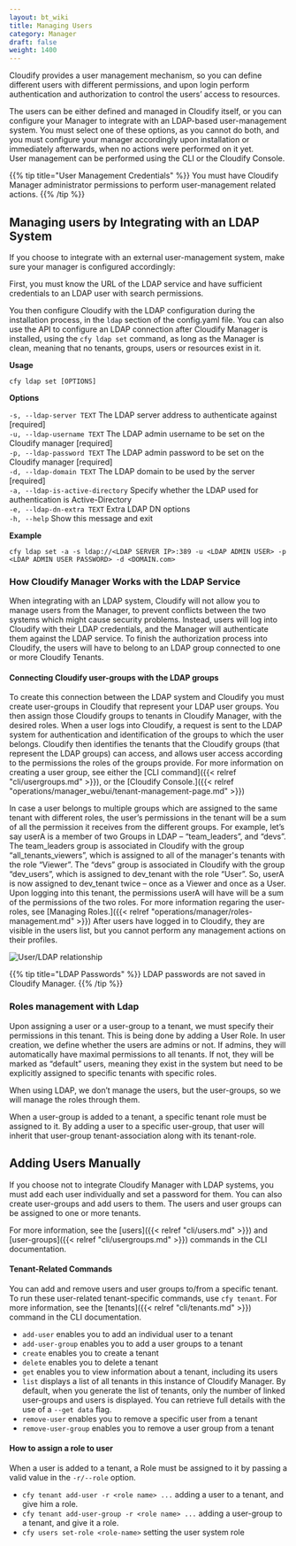 ```yaml
---
layout: bt_wiki
title: Managing Users
category: Manager
draft: false
weight: 1400
---
```



Cloudify provides a user management mechanism, so you can define different users with different permissions, and upon login perform authentication and authorization to control the users’ access to resources. 

The users can be either defined and managed in Cloudify itself, or you can configure your Manager to integrate with an LDAP-based user-management system. 
You must select one of these options, as you cannot do both, and you must configure your manager accordingly upon installation or immediately afterwards, when no actions were performed on it yet.  
User management can be performed using the CLI or the Cloudify Console.

{{% tip title="User Management Credentials" %}}
You must have Cloudify Manager administrator permissions to perform user-management related actions.
{{% /tip %}}

## Managing users by Integrating with an LDAP System
If you choose to integrate with an external user-management system, make sure your manager is configured accordingly:

First, you must know the URL of the LDAP service and have sufficient credentials to an LDAP user with search permissions. 

You then configure Cloudify with the LDAP configuration during the installation process, in the `ldap` section of the config.yaml file. You can also use the API to configure an LDAP connection after Cloudify Manager is installed, using the `cfy ldap set` command, as long as the Manager is clean, meaning that no tenants, groups, users or resources exist in it.

**Usage**

```cfy ldap set [OPTIONS]```

**Options**

```-s, --ldap-server TEXT```          The LDAP server address to authenticate against  [required]<br>
```-u, --ldap-username TEXT```        The LDAP admin username to be set on the Cloudify manager  [required]<br>
```-p, --ldap-password TEXT```        The LDAP admin password to be set on the Cloudify manager  [required]<br>
```-d, --ldap-domain TEXT```          The LDAP domain to be used by the server [required]<br>
```-a, --ldap-is-active-directory```  Specify whether the LDAP used for authentication is Active-Directory<br>
```-e, --ldap-dn-extra TEXT```        Extra LDAP DN options<br>
```-h, --help```                      Show this message and exit<br>


**Example**

```cfy ldap set -a -s ldap://<LDAP SERVER IP>:389 -u <LDAP ADMIN USER> -p <LDAP ADMIN USER PASSWORD> -d <DOMAIN.com>```


### How Cloudify Manager Works with the LDAP Service

When integrating with an LDAP system, Cloudify will not allow you to manage users from the Manager, to prevent conflicts between the two systems which might cause security problems. Instead, users will log into Cloudify with their LDAP credentials, and the Manager will authenticate them against the LDAP service. To finish the authorization process into Cloudify, the users will have to belong to an LDAP group connected to one or more Cloudify Tenants. 

#### Connecting Cloudify user-groups with the LDAP groups
To create this connection between the LDAP system and Cloudify you must create user-groups in Cloudify that represent your LDAP user groups. 
You then assign those Cloudify groups to tenants in Cloudify Manager, with the desired roles. When a user logs into Cloudify, a request is sent to the LDAP system for authentication and identification of the groups to which the user belongs. 
Cloudify then identifies the tenants that the Cloudify groups (that represent the LDAP groups) can access, and allows user access according to the permissions the roles of the groups provide.
For more information on creating a user group, see either the [CLI command]({{< relref "cli/usergroups.md" >}}), or the [Cloudify Console.]({{< relref "operations/manager_webui/tenant-management-page.md" >}})

In case a user belongs to multiple groups which are assigned to the same tenant with different roles, the user’s permissions in the tenant will be a sum of all the permission it receives from the different groups. 
For example, let’s say userA is a member of two Groups in LDAP – “team_leaders”, and “devs”. The team_leaders group is associated in Cloudify with the group “all_tenants_viewers”, which is assigned to all of the manager's tenants with the role “Viewer”. The “devs” group is associated in Cloudify with the group “dev_users”, which is assigned to dev_tenant with the role “User”. 
So, userA is now assigned to dev_tenant twice – once as a Viewer and once as a User. Upon logging into this tenant, the permissions userA will have will be a sum of the permissions of the two roles. For more information regaring the user-roles, see [Managing Roles.]({{< relref "operations/manager/roles-management.md" >}})
After users have logged in to Cloudify, they are visible in the users list, but you cannot perform any management actions on their profiles. 

![User/LDAP relationship]( /images/manager/multi-tenancy-ldap-relationship.png )

{{% tip title="LDAP Passwords" %}}
LDAP passwords are not saved in Cloudify Manager.
{{% /tip %}}

### Roles management with Ldap

Upon assigning a user or a user-group to a tenant, we must specify their permissions in this tenant. This is being done by adding a User Role. 
In user creation, we define whether the users are admins or not. If admins, they will automatically have maximal permissions to all tenants. If not, they will be marked as “default” users, meaning they exist in the system but need to be explicitly assigned to specific tenants with specific roles. 

When using LDAP, we don’t manage the users, but the user-groups, so we will manage the roles through them. 

When a user-group is added to a tenant, a specific tenant role must be assigned to it. By adding a user to a specific user-group, that user will inherit that user-group tenant-association along with its tenant-role.


## Adding Users Manually
If you choose not to integrate Cloudify Manager with LDAP systems, you must add each user individually and set a password for them. You can also create user-groups and add users to them. The users and user groups can be assigned to one or more tenants.

For more information, see the [users]({{< relref "cli/users.md" >}}) and [user-groups]({{< relref "cli/usergroups.md" >}}) commands in the CLI documentation.


#### Tenant-Related Commands

You can add and remove users and user groups to/from a specific tenant. To run these user-related tenant-specific commands, use `cfy tenant`. For more information, see the [tenants]({{< relref "cli/tenants.md" >}}) command in the CLI documentation.

- `add-user` enables you to add an individual user to a tenant
- `add-user-group` enables you to add a user groups to a tenant
- `create` enables you to create a tenant
- `delete` enables you to delete a tenant
- `get` enables you to view information about a tenant, including its users
- `list` displays a list of all tenants in this instance of Cloudify Manager. By default, when you generate the list of tenants, only the number of linked user-groups and users is displayed. You can retrieve full details with the use of a `--get data` flag.
- `remove-user` enables you to remove a specific user from a tenant
- `remove-user-group` enables you to remove a user group from a tenant

#### How to assign a role to user

When a user is added to a tenant, a Role must be assigned to it by passing a valid value in the `-r/--role` option.

- `cfy tenant add-user -r <role name> ...` adding a user to a tenant, and give him a role.
- `cfy tenant add-user-group -r <role name> ...` adding a user-group to a tenant, and give it a role.
- `cfy users set-role <role-name>` setting the user system role

